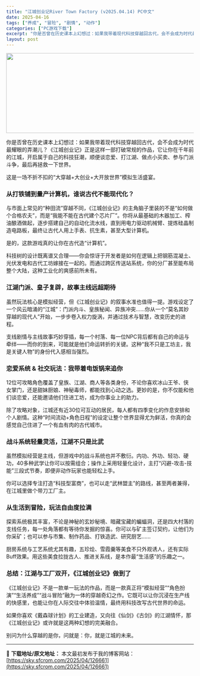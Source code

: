 ```yaml
---
title: "江城创业记River Town Factory (v2025.04.14) PC中文"
date: 2025-04-16
tags: ["养成", "冒险", "剧情", "动作"]
categories: ["PC游戏下载"]
excerpt: "你是否曾在历史课本上幻想过：如果我带着现代科技穿越回古代，会不会成为时代最耀眼的弄潮儿？《江城创业记》正是这样一部打破常规的作品，它让你在千年前的江城，开启属于自己的科技狂潮，顺便谈恋爱、打江湖、做点小买卖、参与门派斗争，最后再拯救一下世界。 这是一场不折不扣的“大穿越+大创业+大开放世界”模拟生活&hellip;"
layout: post
---
```


<img class="aligncenter size-full wp-image-126662" src="https://sky.sfcrom.com/wp-content/uploads/2025/04/2025041614571461.webp" alt="" width="660" height="215" />
<p class="" data-start="115" data-end="236">你是否曾在历史课本上幻想过：如果我带着现代科技穿越回古代，会不会成为时代最耀眼的弄潮儿？《江城创业记》正是这样一部打破常规的作品，它让你在千年前的江城，开启属于自己的科技狂潮，顺便谈恋爱、打江湖、做点小买卖、参与门派斗争，最后再拯救一下世界。</p>
<p class="" data-start="238" data-end="269">这是一场不折不扣的“大穿越+大创业+大开放世界”模拟生活盛宴。</p>

<h3 class="" data-start="271" data-end="299">从打铁铺到量产计算机，谁说古代不能现代化？</h3>
<p class="" data-start="301" data-end="440">与市面上常见的“种田流”穿越不同，《江城创业记》的主角脑子里装的不是“如何做个合格农夫”，而是“我能不能在古代建个芯片厂”。你将从最基础的木器加工、榨油酿酒做起，逐步搭建自己的自动化流水线，直到用电力驱动机械臂、提炼硅晶制造电路板，最终让古代人用上手表、抗生素，甚至大型计算机。</p>
<p class="" data-start="442" data-end="463">是的，这款游戏真的让你在古代造“计算机”。</p>
<p class="" data-start="465" data-end="555">科技树的设计既离谱又合理——你会惊讶于开发者是如何在逻辑上把钢筋混凝土、光伏发电和古代工坊嫁接在一起的。而通过跨区传送站系统，你的分厂甚至能布局整个大陆，这种工业化的爽感前所未有。</p>

<h3 class="" data-start="557" data-end="582">江湖门派、皇子复辟，故事主线远超期待</h3>
<p class="" data-start="584" data-end="694">虽然玩法核心是模拟经营，但《江城创业记》的叙事水准也值得一提。游戏设定了一个风云暗涌的“江城”：门派内斗、皇族秘闻、异族冲突……你从一个“莫名其妙穿越的现代人”开始，一步步卷入权力旋涡，并通过技术与智慧，改变历史的进程。</p>
<p class="" data-start="696" data-end="785">支线剧情与主线故事巧妙穿插，每一个村落、每一位NPC背后都有自己的命运与牵绊——而你的到来，可能就是他们命运转折的关键。这种“我不只是工坊主，我是关键人物”的身份代入感相当强烈。</p>

<h3 class="" data-start="787" data-end="815">恋爱系统 &amp; 社交玩法：我带着电饭锅来追你</h3>
<p class="" data-start="817" data-end="915">12位可攻略角色覆盖了皇族、江湖、商人等各类身份，不论你喜欢冰山王爷、侠女掌门，还是甜妹厨娘、神秘毒师，都能找到心动之选。更妙的是，你不仅能和他们谈恋爱，还能邀请他们住进工坊，成为你事业上的助力。</p>
<p class="" data-start="917" data-end="1009">除了攻略对象，江城还有近30位可互动的居民，每人都有四季变化的作息安排和个人剧情。这种“时间流动+角色日程”的设定让整个世界显得尤为鲜活，你真的会感觉自己住进了一个有血有肉的古代城市。</p>

<h3 class="" data-start="1011" data-end="1034">战斗系统轻量灵活，江湖不只是比武</h3>
<p class="" data-start="1036" data-end="1131">虽然模拟经营是主线，但游戏中的战斗系统也并不敷衍。内功、外功、轻功、硬功，40多种武学让你可以按需组合；操作上采用轻量化设计，主打“闪避-攻击-技能”三段式节奏，即便非动作玩家也能轻松上手。</p>
<p class="" data-start="1133" data-end="1183">你可以选择专注打造“科技型富商”，也可以走“武林盟主”的路线，甚至两者兼得，在江城里做个带刀工厂主。</p>

<h3 class="" data-start="1185" data-end="1206">从生活到冒险，玩法自由度拉满</h3>
<p class="" data-start="1208" data-end="1308">探索系统极其丰富，不论是神秘的玄妙秘境、暗藏宝藏的蝙蝠洞，还是四大村落的支线任务，每一处角落都有等待你发掘的惊喜。你可以与矿主签订契约，让他们为你采矿；也可以参与市集、制作药品、打铁造武、研究厨艺……</p>
<p class="" data-start="1310" data-end="1383">厨房系统与工艺系统尤其有趣，五珍烩、雪霞羹等美食不只外观诱人，还有实际Buff效果。用这些美食拉拢古人、推进关系线，是本作最“生活感”的乐趣之一。</p>

<h3 class="" data-start="1385" data-end="1413">总结：江湖与工厂双开，《江城创业记》做到了</h3>
<p class="" data-start="1415" data-end="1524">《江城创业记》不是一款单一玩法的作品，而是一款真正将“模拟经营”“角色扮演”“生活养成”“战斗冒险”融为一体的穿越奇幻之作。它既可以让你沉浸在生产线的快感里，也能让你在人际交往中体验温情，最终用科技改写古代世界的命运。</p>
<p class="" data-start="1526" data-end="1584">如果你喜欢《戴森球计划》的工业建造，又向往《仙剑》《古剑》的江湖情怀，那《江城创业记》或许就是这两种幻想的完美融合。</p>
<p class="" data-start="1586" data-end="1611">别问为什么穿越的是你，问就是：你，就是江城的未来。</p>

---
📖 **下载地址/原文地址：** 本文最初发布于我的博客网站：[https://sky.sfcrom.com/2025/04/126661](https://sky.sfcrom.com/2025/04/126661)
